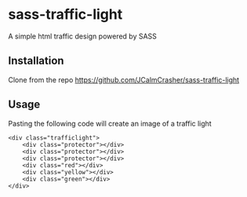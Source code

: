 # sass-traffic-light
A simple html traffic design powered by SASS

## Installation
Clone from the repo https://github.com/JCalmCrasher/sass-traffic-light

## Usage
Pasting the following code will create an image of a traffic light
```
<div class="trafficlight">
    <div class="protector"></div>
    <div class="protector"></div>
    <div class="protector"></div>
    <div class="red"></div>
    <div class="yellow"></div>
    <div class="green"></div>
</div>
```